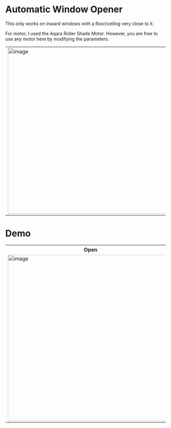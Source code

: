 # Automatic Window Opener

This only works on inward windows with a floor/ceiling very close to it.

For motor, I used the Aqara Roller Shade Motor. However, you are free to use any motor here by modifying the parameters.

<table>
<tr>
<td>
<img width="520" alt="image" src="https://github.com/user-attachments/assets/a829d811-bc01-464d-9669-49f3484315c8" />
</td>
<td>
<img width="494" alt="image" src="https://github.com/user-attachments/assets/5b6a8ab4-9c46-4146-b0ee-c29059156e48" />
</td>
</tr>
</table>

# Demo

<table>
<tr>
<th>
Open
</th>
<th>
Close
</th>
</tr>
<tr>
<td>
<img width="520" alt="image" src="https://github.com/user-attachments/assets/ddf16832-7ef4-4f66-b70b-064bdb15bc12" />
</td>
<td>
<img width="494" alt="image" src="https://github.com/user-attachments/assets/a238cbeb-4cd1-4a1d-92ce-cae13bf43a70" />
</td>
</tr>
</table>
